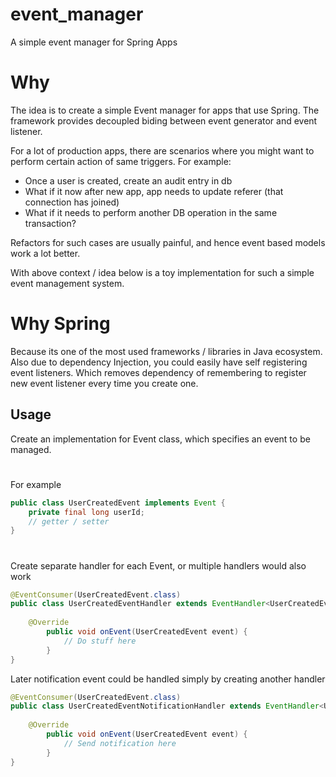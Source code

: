 # event_manager
A simple event manager for Spring Apps

# Why
The idea is to create a simple Event manager for apps that use Spring. The framework provides 
decoupled biding between event generator and event listener.

For a lot of production apps, there are scenarios where you might want to perform certain action of same triggers.
For example: 

 - Once a user is created, create an audit entry in db
 - What if it now after new app, app needs to update referer (that connection has joined)
 - What if it needs to perform another DB operation in the same transaction?
 
Refactors for such cases are usually painful, and hence event based models work a lot better.

With above context / idea below is a toy implementation for such a simple event management system.  

# Why Spring
Because its one of the most used frameworks / libraries in Java ecosystem. Also due to dependency Injection,  you could easily have self registering event listeners.
Which removes dependency of remembering to register new event listener every time you create one.  

## Usage
Create an implementation for Event class, which specifies an event to be managed.
#
For example
```java
public class UserCreatedEvent implements Event {
    private final long userId;
    // getter / setter
}
```
#
Create separate handler for each Event, or multiple handlers would also work
```java
@EventConsumer(UserCreatedEvent.class)
public class UserCreatedEventHandler extends EventHandler<UserCreatedEvent> {
    
    @Override
        public void onEvent(UserCreatedEvent event) {
            // Do stuff here
        }
}
```

Later notification  event could be handled simply by creating another handler 
```java
@EventConsumer(UserCreatedEvent.class)
public class UserCreatedEventNotificationHandler extends EventHandler<UserCreatedEvent> {
    
    @Override
        public void onEvent(UserCreatedEvent event) {
            // Send notification here
        }
}
```
